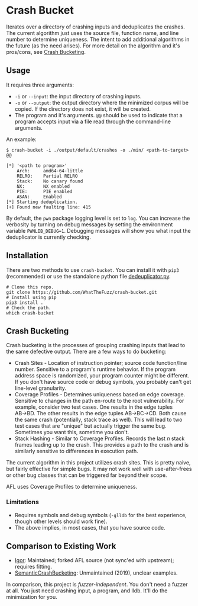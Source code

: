 # Crash Bucket

Iterates over a directory of crashing inputs and deduplicates the crashes. The
current algorithm just uses the source file, function name, and line number to
determine uniqueness. The intent to add additional algorithms in the future
(as the need arises). For more detail on the algorithm and it's pros/cons, see
[Crash Bucketing](#crash-bucketing).

## Usage

It requires three arguments:

- `-i` or `--input`: the input directory of crashing inputs.
- `-o` or `--output`: the output directory where the minimized corpus will be
  copied. If the directory does not exist, it will be created.
- The program and it's arguments. `@@` should be used to indicate that a program
  accepts input via a file read through the command-line arguments.

An example:

```shell
$ crash-bucket -i ./output/default/crashes -o ./min/ <path-to-target> @@

[*] '<path to program>'
    Arch:     amd64-64-little
    RELRO:    Partial RELRO
    Stack:    No canary found
    NX:       NX enabled
    PIE:      PIE enabled
    ASAN:     Enabled
[*] Starting deduplication.
[+] Found new faulting line: 415
```

By default, the `pwn` package logging level is set to `log`. You can increase
the verbosity by turning on debug messages by setting the environment variable
`PWNLIB_DEBUG=1`. Debugging messages will show you what input the deduplicator
is currently checking.

## Installation

There are two methods to use `crash-bucket`. You can install it with `pip3`
(recommended) or use the standalone python file
[dedeuplicator.py](./src/crashbucket/deduplicator.py).

```shell
# Clone this repo.
git clone https://github.com/WhatTheFuzz/crash-bucket.git
# Install using pip
pip3 install .
# Check the path.
which crash-bucket
```

## Crash Bucketing

Crash bucketing is the processes of grouping crashing inputs that lead to the
same defective output. There are a few ways to do bucketing:

- Crash Sites - Location of instruction pointer; source code function/line
  number. Sensitive to a program's runtime behavior. If the program address
  space is randomized, your program counter might be different. If you don't
  have source code or debug symbols, you probably can't get line-level
  granularity.
- Coverage Profiles - Determines uniqueness based on edge coverage. Sensitive to
  changes in the path en-route to the root vulnerability. For example, consider
  two test cases. One results in the edge tuples AB→BD. The other results in the
  edge tuples AB→BC→CD. Both cause the same crash (potentially, stack trace as
  well). This will lead to two test cases that are "unique" but actually trigger
  the same bug. Sometimes you want this, sometime you don't.
- Stack Hashing - Similar to Coverage Profiles. Records the last *n* stack
  frames leading up to the crash. This provides a path to the crash and is
  similarly sensitive to differences in execution path.

The current algorithm in this project utilizes crash sites. This is pretty
naive, but fairly effective for simple bugs. It may not work well with
use-after-frees or other bug classes that can be triggered far beyond their
scope.

AFL uses Coverage Profiles to determine uniqueness.

### Limitations

- Requires symbols and debug symbols (`-glldb` for the best experience, though
  other levels should work fine).
- The above implies, in most cases, that you have source code.

## Comparison to Existing Work

- [Igor][igor]: Maintained; forked AFL source (not sync'ed with upstream);
  requires fitting.
- [SemanticCrashBucketing][semanticcrashbucketing]: Unmaintained (2019), unclear
  examples.

In comparison, this project is *fuzzer-independent*. You don't need a fuzzer at
all. You just need crashing input, a program, and lldb. It'll do the
minimization for you.

[igor]: https://github.com/HexHive/Igor
[semanticcrashbucketing]: https://github.com/squaresLab/SemanticCrashBucketing

